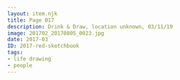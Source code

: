 ```yaml
---
layout: item.njk
title: Page 017
description: Drink & Draw, location unknown, 03/11/19
image: 201702_20170805_0023.jpg
date: 2017-03
ID: 2017-red-sketchbook
tags:  
- life drawing 
- people
---
```


